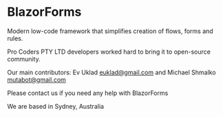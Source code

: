 # BlazorForms
Modern low-code framework that simplifies creation of flows, forms and rules.

Pro Coders PTY LTD developers worked hard to bring it to open-source community.

Our main contributors: Ev Uklad euklad@gmail.com and Michael Shmalko mutabot@gmail.com

Please contact us if you need any help with BlazorForms

We are based in Sydney, Australia
